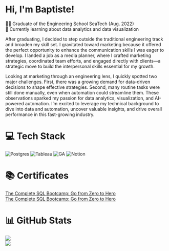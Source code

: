 # Hi, I'm Baptiste!

👨‍🎓 Graduate of the Engineering School SeaTech (Aug. 2022)<br>
🌱 Currently learning about data analytics and data visualization<br>

After graduating, I decided to step outside the traditional engineering track and broaden my skill set. I gravitated toward marketing because it offered the perfect opportunity to enhance the communication skills I was eager to develop. I landed a job as a media planner, where I crafted marketing strategies, coordinated team efforts, and engaged directly with clients—a strategic move to build the interpersonal skills essential for my growth.

Looking at marketing through an engineering lens, I quickly spotted two major challenges. First, there was a growing demand for data-driven decisions to shape effective strategies. Second, many routine tasks were still done manually, even when automation could streamline them. These observations sparked my passion for data analytics, visualization, and AI-powered automation. I’m excited to leverage my technical background to dive into data and automation, uncover valuable insights, and drive overall performance in this fast-growing industry.

# 💻 Tech Stack
![Postgres](https://img.shields.io/badge/postgres-%23316192.svg?style=for-the-badge&logo=postgresql&logoColor=white) 
![Tableau](https://img.shields.io/badge/Tableau-E97627?style=for-the-badge&logo=Tableau&logoColor=white)
![GA](https://img.shields.io/badge/Google%20Analytics-E37400?style=for-the-badge&logo=google%20analytics&logoColor=white)
![Notion](https://img.shields.io/badge/Notion-%23000000.svg?style=for-the-badge&logo=notion&logoColor=white)

# 📚 Certificates
[The Complete SQL Bootcamp: Go from Zero to Hero](https://udemy-certificate.s3.amazonaws.com/image/UC-dcad4043-f1a7-4863-8e65-0438981bfaa5.jpg)<br>
[The Complete SQL Bootcamp: Go from Zero to Hero](https://skillshop.credential.net/9b197b3d-950d-49f7-b6dc-6865754053c3#acc.OTIYfm5Z)

# 📊 GitHub Stats
![](https://github-readme-stats.vercel.app/api?username=baptiste-meynet&theme=ocean_dark&hide_border=false&include_all_commits=false&count_private=false)<br>
![](https://github-profile-trophy.vercel.app/?username=baptiste-meynet&theme=tokyonight&no-frame=false&no-bg=true&margin-w=4)
